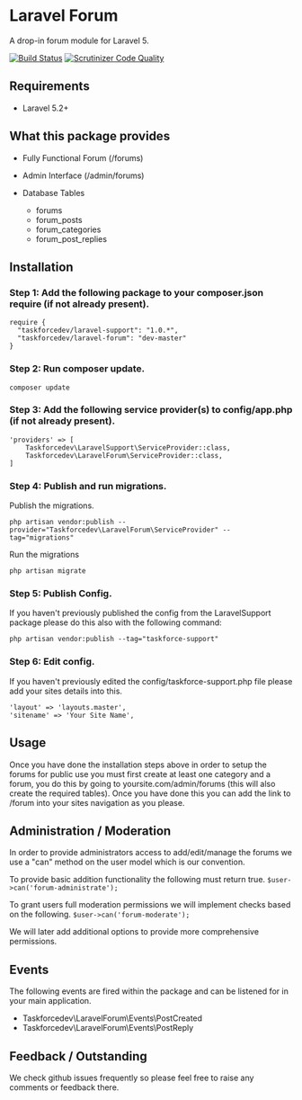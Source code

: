 # Laravel Forum
A drop-in forum module for Laravel 5.

[![Build Status](https://travis-ci.org/taskforcedev/laravel-forum.svg?branch=master)](https://travis-ci.org/taskforcedev/laravel-forum) [![Scrutinizer Code Quality](https://scrutinizer-ci.com/g/taskforcedev/laravel-forum/badges/quality-score.png?b=master)](https://scrutinizer-ci.com/g/taskforcedev/laravel-forum/?branch=master)

## Requirements
 - Laravel 5.2+

## What this package provides
 - Fully Functional Forum (/forums)
 - Admin Interface (/admin/forums)

 - Database Tables
   - forums
   - forum_posts
   - forum_categories
   - forum_post_replies

## Installation

### Step 1: Add the following package to your composer.json require (if not already present).
    require {
      "taskforcedev/laravel-support": "1.0.*",
      "taskforcedev/laravel-forum": "dev-master"
    }

### Step 2: Run composer update.
    composer update

### Step 3: Add the following service provider(s) to config/app.php (if not already present).

    'providers' => [
        Taskforcedev\LaravelSupport\ServiceProvider::class,
        Taskforcedev\LaravelForum\ServiceProvider::class,
    ]

### Step 4: Publish and run migrations.
Publish the migrations.

    php artisan vendor:publish --provider="Taskforcedev\LaravelForum\ServiceProvider" --tag="migrations"

Run the migrations

    php artisan migrate

### Step 5: Publish Config.
If you haven't previously published the config from the LaravelSupport package please do this also with the following command:

    php artisan vendor:publish --tag="taskforce-support"

### Step 6: Edit config.
If you haven't previously edited the config/taskforce-support.php file please add your sites details into this.

    'layout' => 'layouts.master',
    'sitename' => 'Your Site Name',

## Usage
Once you have done the installation steps above in order to setup the forums for public use you must first create at least one category and a forum, you do this by going to yoursite.com/admin/forums (this will also create the required tables).
Once you have done this you can add the link to /forum into your sites navigation as you please.

## Administration / Moderation
In order to provide administrators access to add/edit/manage the forums we use a "can" method on the user model which is our convention.

To provide basic addition functionality the following must return true.
<code>$user->can('forum-administrate');</code>

To grant users full moderation permissions we will implement checks based on the following.
<code>$user->can('forum-moderate');</code>

We will later add additional options to provide more comprehensive permissions.

## Events

The following events are fired within the package and can be listened for in your main application.

 - Taskforcedev\LaravelForum\Events\PostCreated
 - Taskforcedev\LaravelForum\Events\PostReply

## Feedback / Outstanding
We check github issues frequently so please feel free to raise any comments or feedback there.
